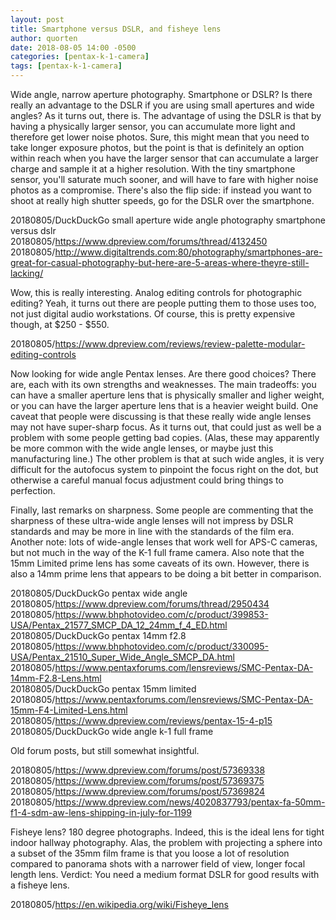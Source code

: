 ```yaml
---
layout: post
title: Smartphone versus DSLR, and fisheye lens
author: quorten
date: 2018-08-05 14:00 -0500
categories: [pentax-k-1-camera]
tags: [pentax-k-1-camera]
---
```


Wide angle, narrow aperture photography.  Smartphone or DSLR?  Is
there really an advantage to the DSLR if you are using small apertures
and wide angles?  As it turns out, there is.  The advantage of using
the DSLR is that by having a physically larger sensor, you can
accumulate more light and therefore get lower noise photos.  Sure,
this might mean that you need to take longer exposure photos, but the
point is that is definitely an option within reach when you have the
larger sensor that can accumulate a larger charge and sample it at a
higher resolution.  With the tiny smartphone sensor, you'll saturate
much sooner, and will have to fare with higher noise photos as a
compromise.  There's also the flip side: if instead you want to shoot
at really high shutter speeds, go for the DSLR over the smartphone.

20180805/DuckDuckGo small aperture wide angle photography smartphone versus dslr  
20180805/https://www.dpreview.com/forums/thread/4132450  
20180805/http://www.digitaltrends.com:80/photography/smartphones-are-great-for-casual-photography-but-here-are-5-areas-where-theyre-still-lacking/

Wow, this is really interesting.  Analog editing controls for
photographic editing?  Yeah, it turns out there are people putting
them to those uses too, not just digital audio workstations.  Of
course, this is pretty expensive though, at $250 - $550.

20180805/https://www.dpreview.com/reviews/review-palette-modular-editing-controls

<!-- more -->

Now looking for wide angle Pentax lenses.  Are there good choices?
There are, each with its own strengths and weaknesses.  The main
tradeoffs: you can have a smaller aperture lens that is physically
smaller and ligher weight, or you can have the larger aperture lens
that is a heavier weight build.  One caveat that people were
discussing is that these really wide angle lenses may not have
super-sharp focus.  As it turns out, that could just as well be a
problem with some people getting bad copies.  (Alas, these may
apparently be more common with the wide angle lenses, or maybe just
this manufacturing line.)  The other problem is that at such wide
angles, it is very difficult for the autofocus system to pinpoint the
focus right on the dot, but otherwise a careful manual focus
adjustment could bring things to perfection.

Finally, last remarks on sharpness.  Some people are commenting that
the sharpness of these ultra-wide angle lenses will not impress by
DSLR standards and may be more in line with the standards of the film
era.  Another note: lots of wide-angle lenses that work well for APS-C
cameras, but not much in the way of the K-1 full frame camera.  Also
note that the 15mm Limited prime lens has some caveats of its own.
However, there is also a 14mm prime lens that appears to be doing a
bit better in comparison.

20180805/DuckDuckGo pentax wide angle  
20180805/https://www.dpreview.com/forums/thread/2950434  
20180805/https://www.bhphotovideo.com/c/product/399853-USA/Pentax_21577_SMCP_DA_12_24mm_f_4_ED.html  
20180805/DuckDuckGo pentax 14mm f2.8  
20180805/https://www.bhphotovideo.com/c/product/330095-USA/Pentax_21510_Super_Wide_Angle_SMCP_DA.html  
20180805/https://www.pentaxforums.com/lensreviews/SMC-Pentax-DA-14mm-F2.8-Lens.html  
20180805/DuckDuckGo pentax 15mm limited  
20180805/https://www.pentaxforums.com/lensreviews/SMC-Pentax-DA-15mm-F4-Limited-Lens.html  
20180805/https://www.dpreview.com/reviews/pentax-15-4-p15  
20180805/DuckDuckGo wide angle k-1 full frame

Old forum posts, but still somewhat insightful.

20180805/https://www.dpreview.com/forums/post/57369338  
20180805/https://www.dpreview.com/forums/post/57369375  
20180805/https://www.dpreview.com/forums/post/57369824  
20180805/https://www.dpreview.com/news/4020837793/pentax-fa-50mm-f1-4-sdm-aw-lens-shipping-in-july-for-1199

Fisheye lens?  180 degree photographs.  Indeed, this is the ideal lens
for tight indoor hallway photography.  Alas, the problem with
projecting a sphere into a subset of the 35mm film frame is that you
loose a lot of resolution compared to panorama shots with a narrower
field of view, longer focal length lens.  Verdict: You need a medium
format DSLR for good results with a fisheye lens.

20180805/https://en.wikipedia.org/wiki/Fisheye_lens
